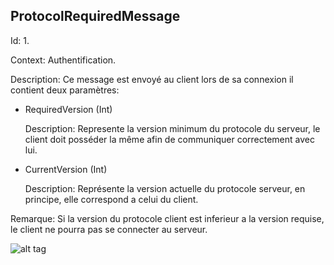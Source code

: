 ## ProtocolRequiredMessage
<p>
Id: 1.

Context: Authentification.
<p>

Description: Ce message est envoyé au client lors de sa connexion il contient deux paramètres:

<p>

* RequiredVersion (Int) <p>
Description: Represente la version minimum du protocole du serveur, le client doit posséder la même afin de communiquer correctement avec lui.

* CurrentVersion (Int)<p>
Description: Représente la version actuelle du protocole serveur, en principe, elle correspond a celui du client.

<p>
Remarque: Si la version du protocole client est inferieur a la version requise, le client ne pourra pas se connecter au serveur.

![alt tag](http://i.imgur.com/GwmfFHo.png)



